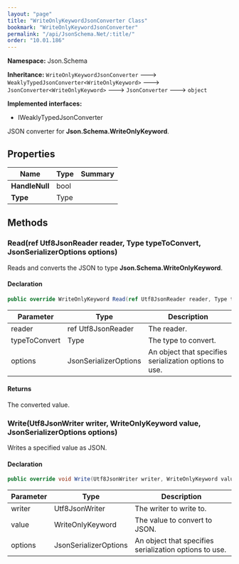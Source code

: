 ```yaml
---
layout: "page"
title: "WriteOnlyKeywordJsonConverter Class"
bookmark: "WriteOnlyKeywordJsonConverter"
permalink: "/api/JsonSchema.Net/:title/"
order: "10.01.186"
---
```

**Namespace:** Json.Schema

**Inheritance:**
`WriteOnlyKeywordJsonConverter`
 🡒 
`WeaklyTypedJsonConverter<WriteOnlyKeyword>`
 🡒 
`JsonConverter<WriteOnlyKeyword>`
 🡒 
`JsonConverter`
 🡒 
`object`

**Implemented interfaces:**

- IWeaklyTypedJsonConverter

JSON converter for **Json.Schema.WriteOnlyKeyword**.

## Properties

| Name | Type | Summary |
|---|---|---|
| **HandleNull** | bool |  |
| **Type** | Type |  |

## Methods

### Read(ref Utf8JsonReader reader, Type typeToConvert, JsonSerializerOptions options)

Reads and converts the JSON to type **Json.Schema.WriteOnlyKeyword**.

#### Declaration

```c#
public override WriteOnlyKeyword Read(ref Utf8JsonReader reader, Type typeToConvert, JsonSerializerOptions options)
```

| Parameter | Type | Description |
|---|---|---|
| reader | ref Utf8JsonReader | The reader. |
| typeToConvert | Type | The type to convert. |
| options | JsonSerializerOptions | An object that specifies serialization options to use. |


#### Returns

The converted value.

### Write(Utf8JsonWriter writer, WriteOnlyKeyword value, JsonSerializerOptions options)

Writes a specified value as JSON.

#### Declaration

```c#
public override void Write(Utf8JsonWriter writer, WriteOnlyKeyword value, JsonSerializerOptions options)
```

| Parameter | Type | Description |
|---|---|---|
| writer | Utf8JsonWriter | The writer to write to. |
| value | WriteOnlyKeyword | The value to convert to JSON. |
| options | JsonSerializerOptions | An object that specifies serialization options to use. |


